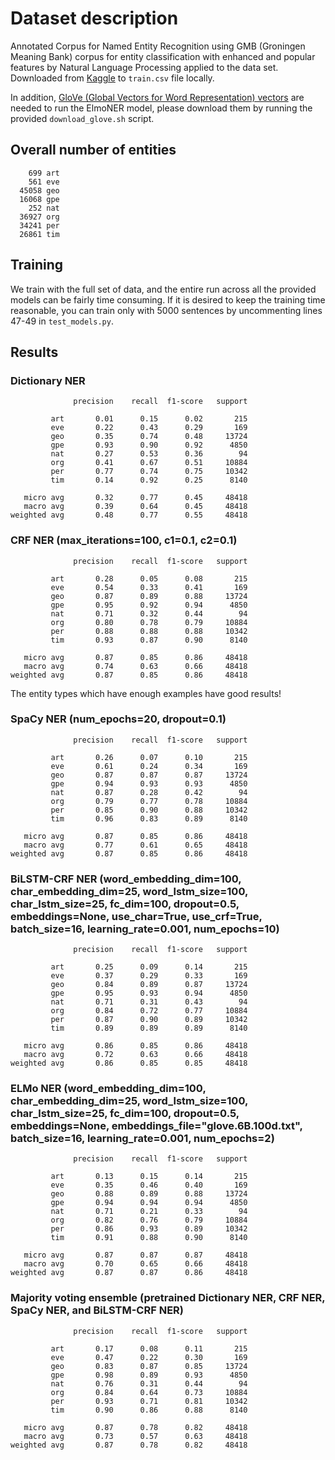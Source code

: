 # Dataset description

Annotated Corpus for Named Entity Recognition using GMB (Groningen Meaning Bank) corpus for entity classification with enhanced and popular features by Natural Language Processing applied to the data set. Downloaded from [Kaggle](https://www.kaggle.com/abhinavwalia95/entity-annotated-corpus) to `train.csv` file locally.

In addition, [GloVe (Global Vectors for Word Representation) vectors](https://nlp.stanford.edu/projects/glove/) are needed to run the ElmoNER model, please download them by running the provided `download_glove.sh` script.

## Overall number of entities

```
    699 art
    561 eve
  45058 geo
  16068 gpe
    252 nat
  36927 org
  34241 per
  26861 tim
```

## Training

We train with the full set of data, and the entire run across all the provided models can be fairly time consuming. If it is desired to keep the training time reasonable, you can train only with 5000 sentences by uncommenting lines 47-49 in `test_models.py`.

## Results

### Dictionary NER 

```
              precision    recall  f1-score   support

         art       0.01      0.15      0.02       215
         eve       0.22      0.43      0.29       169
         geo       0.35      0.74      0.48     13724
         gpe       0.93      0.90      0.92      4850
         nat       0.27      0.53      0.36        94
         org       0.41      0.67      0.51     10884
         per       0.77      0.74      0.75     10342
         tim       0.14      0.92      0.25      8140

   micro avg       0.32      0.77      0.45     48418
   macro avg       0.39      0.64      0.45     48418
weighted avg       0.48      0.77      0.55     48418
```

### CRF NER (max_iterations=100, c1=0.1, c2=0.1)

```
              precision    recall  f1-score   support

         art       0.28      0.05      0.08       215
         eve       0.54      0.33      0.41       169
         geo       0.87      0.89      0.88     13724
         gpe       0.95      0.92      0.94      4850
         nat       0.71      0.32      0.44        94
         org       0.80      0.78      0.79     10884
         per       0.88      0.88      0.88     10342
         tim       0.93      0.87      0.90      8140

   micro avg       0.87      0.85      0.86     48418
   macro avg       0.74      0.63      0.66     48418
weighted avg       0.87      0.85      0.86     48418

```

The entity types which have enough examples have good results!

### SpaCy NER (num_epochs=20, dropout=0.1)

```
              precision    recall  f1-score   support

         art       0.26      0.07      0.10       215
         eve       0.61      0.24      0.34       169
         geo       0.87      0.87      0.87     13724
         gpe       0.94      0.93      0.93      4850
         nat       0.87      0.28      0.42        94
         org       0.79      0.77      0.78     10884
         per       0.85      0.90      0.88     10342
         tim       0.96      0.83      0.89      8140

   micro avg       0.87      0.85      0.86     48418
   macro avg       0.77      0.61      0.65     48418
weighted avg       0.87      0.85      0.86     48418

```

### BiLSTM-CRF NER (word_embedding_dim=100, char_embedding_dim=25, word_lstm_size=100, char_lstm_size=25, fc_dim=100, dropout=0.5, embeddings=None, use_char=True, use_crf=True, batch_size=16, learning_rate=0.001, num_epochs=10)

```
              precision    recall  f1-score   support

         art       0.25      0.09      0.14       215
         eve       0.37      0.29      0.33       169
         geo       0.84      0.89      0.87     13724
         gpe       0.95      0.93      0.94      4850
         nat       0.71      0.31      0.43        94
         org       0.84      0.72      0.77     10884
         per       0.87      0.90      0.89     10342
         tim       0.89      0.89      0.89      8140

   micro avg       0.86      0.85      0.86     48418
   macro avg       0.72      0.63      0.66     48418
weighted avg       0.86      0.85      0.85     48418

```

### ELMo NER (word_embedding_dim=100, char_embedding_dim=25, word_lstm_size=100, char_lstm_size=25, fc_dim=100, dropout=0.5, embeddings=None, embeddings_file="glove.6B.100d.txt", batch_size=16, learning_rate=0.001, num_epochs=2)

```
              precision    recall  f1-score   support

         art       0.13      0.15      0.14       215
         eve       0.35      0.46      0.40       169
         geo       0.88      0.89      0.88     13724
         gpe       0.94      0.94      0.94      4850
         nat       0.71      0.21      0.33        94
         org       0.82      0.76      0.79     10884
         per       0.86      0.93      0.89     10342
         tim       0.91      0.88      0.90      8140

   micro avg       0.87      0.87      0.87     48418
   macro avg       0.70      0.65      0.66     48418
weighted avg       0.87      0.87      0.86     48418

```

### Majority voting ensemble (pretrained Dictionary NER, CRF NER, SpaCy NER, and BiLSTM-CRF NER)

```
              precision    recall  f1-score   support

         art       0.17      0.08      0.11       215
         eve       0.47      0.22      0.30       169
         geo       0.83      0.87      0.85     13724
         gpe       0.98      0.89      0.93      4850
         nat       0.76      0.31      0.44        94
         org       0.84      0.64      0.73     10884
         per       0.93      0.71      0.81     10342
         tim       0.90      0.86      0.88      8140

   micro avg       0.87      0.78      0.82     48418
   macro avg       0.73      0.57      0.63     48418
weighted avg       0.87      0.78      0.82     48418
```
